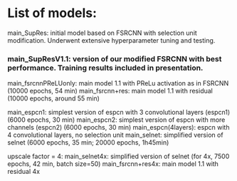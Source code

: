 # List of models: 

main_SupRes: initial model based on FSRCNN with selection unit modification. Underwent extensive hyperparameter tuning and testing. 
### main_SupResV1.1: version of our modified FSRCNN with best performance. Training results included in presentation. 

main_fsrcnnPReLUonly: main model 1.1 with PReLu activation as in FSRCNN (10000 epochs, 54 min)
main_fsrcnn+res: main model 1.1 with residual (10000 epochs, around 55 min)


main_espcn1: simplest version of espcn with 3 convolutional layers (espcn1) (6000 epochs, 30 min)
main_espcn2: simplest version of espcn with more channels (espcn2) (6000 epochs, 30 min)
main_espcn(4layers): espcn with 4 convolutional layers, no selection unit
main_selnet: simplified version of selnet (6000 epochs, 35 min; 20000 epochs, 1h45min)

upscale factor = 4:
main_selnet4x: simplified version of selnet (for 4x, 7500 epochs, 42 min, batch size=50)
main_fsrcnn+res4x: main model 1.1 with residual 4x




